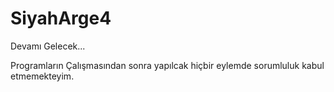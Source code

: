 # SiyahArge4
Devamı Gelecek... 

Programların Çalışmasından sonra yapılcak hiçbir eylemde sorumluluk kabul etmemekteyim.

